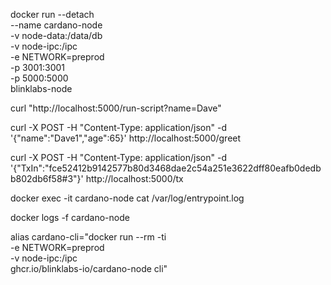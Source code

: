 docker run --detach \
  --name cardano-node \
  -v node-data:/data/db \
  -v node-ipc:/ipc \
  -e NETWORK=preprod \
  -p 3001:3001 \
  -p 5000:5000 \
  blinklabs-node

curl "http://localhost:5000/run-script?name=Dave"

curl -X POST -H "Content-Type: application/json" -d '{"name":"Dave1","age":65}' http://localhost:5000/greet

curl -X POST -H "Content-Type: application/json" -d '{"TxIn":"fce52412b9142577b80d3468dae2c54a251e3622dff80eafb0dedbb802db6f58#3"}' http://localhost:5000/tx

docker exec -it cardano-node cat /var/log/entrypoint.log

docker logs -f cardano-node

alias cardano-cli="docker run --rm -ti \
  -e NETWORK=preprod \
  -v node-ipc:/ipc \
  ghcr.io/blinklabs-io/cardano-node cli"